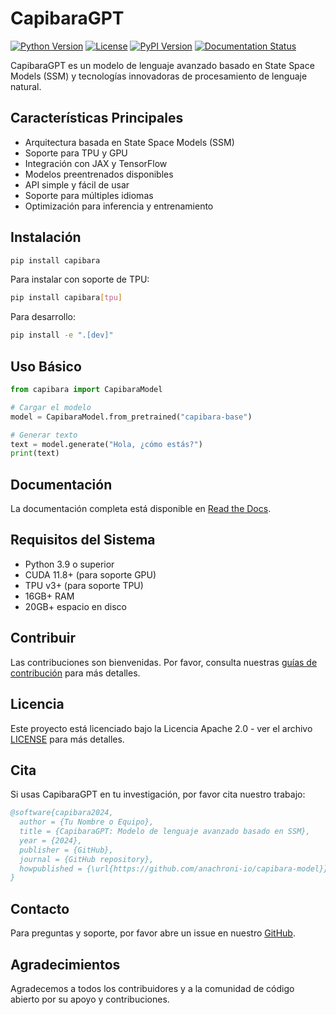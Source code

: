 # CapibaraGPT

[![Python Version](https://img.shields.io/badge/python-3.9%2B-blue.svg)](https://www.python.org/downloads/)
[![License](https://img.shields.io/badge/License-Apache%202.0-blue.svg)](https://opensource.org/licenses/Apache-2.0)
[![PyPI Version](https://img.shields.io/pypi/v/capibara.svg)](https://pypi.org/project/capibara/)
[![Documentation Status](https://readthedocs.org/projects/capibara-model/badge/?version=latest)](https://capibara-model.readthedocs.io/en/latest/?badge=latest)

CapibaraGPT es un modelo de lenguaje avanzado basado en State Space Models (SSM) y tecnologías innovadoras de procesamiento de lenguaje natural.

## Características Principales

- Arquitectura basada en State Space Models (SSM)
- Soporte para TPU y GPU
- Integración con JAX y TensorFlow
- Modelos preentrenados disponibles
- API simple y fácil de usar
- Soporte para múltiples idiomas
- Optimización para inferencia y entrenamiento

## Instalación

```bash
pip install capibara
```

Para instalar con soporte de TPU:

```bash
pip install capibara[tpu]
```

Para desarrollo:

```bash
pip install -e ".[dev]"
```

## Uso Básico

```python
from capibara import CapibaraModel

# Cargar el modelo
model = CapibaraModel.from_pretrained("capibara-base")

# Generar texto
text = model.generate("Hola, ¿cómo estás?")
print(text)
```

## Documentación

La documentación completa está disponible en [Read the Docs](https://capibara-model.readthedocs.io/).

## Requisitos del Sistema

- Python 3.9 o superior
- CUDA 11.8+ (para soporte GPU)
- TPU v3+ (para soporte TPU)
- 16GB+ RAM
- 20GB+ espacio en disco

## Contribuir

Las contribuciones son bienvenidas. Por favor, consulta nuestras [guías de contribución](CONTRIBUTING.md) para más detalles.

## Licencia

Este proyecto está licenciado bajo la Licencia Apache 2.0 - ver el archivo [LICENSE](LICENSE) para más detalles.

## Cita

Si usas CapibaraGPT en tu investigación, por favor cita nuestro trabajo:

```bibtex
@software{capibara2024,
  author = {Tu Nombre o Equipo},
  title = {CapibaraGPT: Modelo de lenguaje avanzado basado en SSM},
  year = {2024},
  publisher = {GitHub},
  journal = {GitHub repository},
  howpublished = {\url{https://github.com/anachroni-io/capibara-model}}
}
```

## Contacto

Para preguntas y soporte, por favor abre un issue en nuestro [GitHub](https://github.com/anachroni-io/capibara-model/issues).

## Agradecimientos

Agradecemos a todos los contribuidores y a la comunidad de código abierto por su apoyo y contribuciones. 